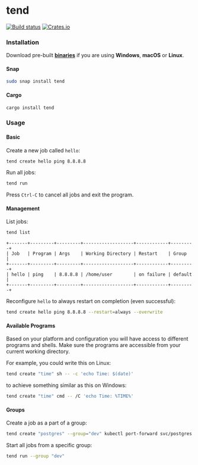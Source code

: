 # tend

[![Build status](https://github.com/lubomirkurcak/tend/workflows/release/badge.svg)](https://github.com/lubomirkurcak/tend/actions)
[![Crates.io](https://img.shields.io/crates/v/tend.svg)](https://crates.io/crates/tend)

### Installation

Download pre-built **[binaries](https://github.com/lubomirkurcak/tend/releases)** if you are using **Windows**, **macOS** or **Linux**.

#### Snap

```sh
sudo snap install tend
```

#### Cargo

```sh
cargo install tend
```

### Usage

#### Basic
Create a new job called `hello`:
```sh
tend create hello ping 8.8.8.8
```

Run all jobs:
```sh
tend run
```

Press `Ctrl-C` to cancel all jobs and exit the program.

#### Management

List jobs:
```sh
tend list
```

```
+-------+---------+---------+-------------------+------------+---------+
| Job   | Program | Args    | Working Directory | Restart    | Group   |
+-------+---------+---------+-------------------+------------+---------+
| hello | ping    | 8.8.8.8 | /home/user        | on failure | default |
+-------+---------+---------+-------------------+------------+---------+
```

Reconfigure `hello` to always restart on completion (even successful):
```sh
tend create hello ping 8.8.8.8 --restart=always --overwrite
```

#### Available Programs
Based on your platform and configuration you will have access to different programs and shells. Make sure the programs are accessible from your current working directory.

For example, you could write this on Linux:
```sh
tend create "time" sh -- -c 'echo Time: $(date)'
```
to achieve something similar as this on Windows:
```sh
tend create "time" cmd -- /C 'echo Time: %TIME%'
```

#### Groups

Create a job as a part of a group:
```sh
tend create "postgres" --group="dev" kubectl port-forward svc/postgres 5432:5432
```

Start all jobs from a specific group:
```sh
tend run --group "dev"
```

